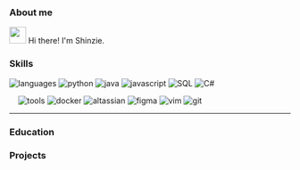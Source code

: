 ### About me

<img src = "https://raw.githubusercontent.com/MartinHeinz/MartinHeinz/master/wave.gif" width = 30px> Hi there! I'm Shinzie.</h3>

### Skills

![languages](https://img.shields.io/static/v1?label=&message=languages:&color=111&style=flat-square)
![python](https://img.shields.io/static/v1?logo=python&label=&message=python&color=36465D&logoColor=AAA&style=flat-square&link=)
![java](https://img.shields.io/static/v1?logo=go&label=&message=java&color=36465D&logoColor=AAA&style=flat-square)
![javascript](https://img.shields.io/static/v1?logo=javascript&label=&javascript=sql&color=36465D&logoColor=AAA&style=flat-square)
![SQL](https://img.shields.io/static/v1?logo=sql&label=&message=sql&color=36465D&logoColor=AAA&style=flat-square)
![C#](https://img.shields.io/static/v1?logo=C#&label=&message=C#&color=36465D&logoColor=AAA&style=flat-square)

&nbsp;&nbsp;&nbsp;
![tools](https://img.shields.io/static/v1?label=&message=tools:&color=111&style=flat-square)
![docker](https://img.shields.io/static/v1?logo=docker&label=&message=docker&color=36465D&logoColor=AAA&style=flat-square)
![altassian](https://img.shields.io/static/v1?logo=altassian&label=&message=altassian&color=36465D&logoColor=AAA&style=flat-square)
![figma](https://img.shields.io/static/v1?logo=figma&label=&message=figma&color=36465D&logoColor=AAA&style=flat-square)
![vim](https://img.shields.io/static/v1?logo=vim&label=&message=vim&color=36465D&logoColor=AAA&style=flat-square)
![git](https://img.shields.io/static/v1?logo=git&label=&message=git&color=36465D&logoColor=AAA&style=flat-square)

---

### Education

### Projects
